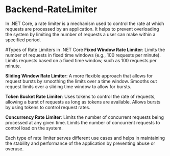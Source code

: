 # Backend-RateLimiter
In .NET Core, a rate limiter is a mechanism used to control the rate at which requests are processed by an application. It helps to prevent overloading the system by limiting the number of requests a user can make within a specified period.

#Types of Rate Limiters in .NET Core
**Fixed Window Rate Limiter**: Limits the number of requests in fixed time windows (e.g., 100 requests per minute). Limits requests based on a fixed time window, such as 100 requests per minute.

**Sliding Window Rate Limiter**: A more flexible approach that allows for request bursts by smoothing the limits over a time window. Smooths out request limits over a sliding time window to allow for bursts.

**Token Bucket Rate Limiter**: Uses tokens to control the rate of requests, allowing a burst of requests as long as tokens are available. Allows bursts by using tokens to control request rates.

**Concurrency Rate Limiter**: Limits the number of concurrent requests being processed at any given time. Limits the number of concurrent requests to control load on the system.




Each type of rate limiter serves different use cases and helps in maintaining the stability and performance of the application by preventing abuse or overuse.









